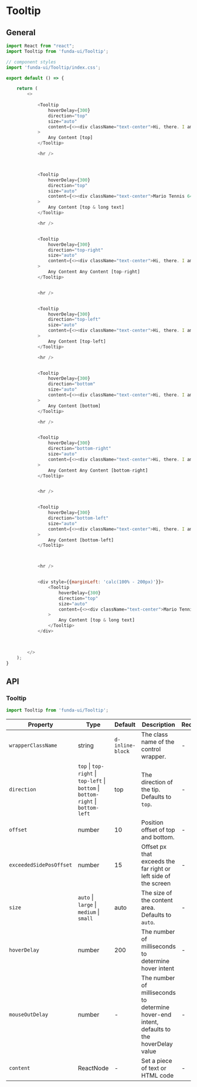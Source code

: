 # Tooltip


## General

```js
import React from "react";
import Tooltip from 'funda-ui/Tooltip';

// component styles
import 'funda-ui/Tooltip/index.css';

export default () => {

    return (
        <>
          
            <Tooltip
                hoverDelay={300}
                direction="top"
                size="auto"
                content={<><div className="text-center">Hi, there. I am here.</div></>}
            >
                Any Content [top]
            </Tooltip>

            <hr />



            <Tooltip
                hoverDelay={300}
                direction="top"
                size="auto"
                content={<><div className="text-center">Mario Tennis 64 ROM download is available to play for Nintendo 64. This Mario game is the US English version at EmulatorGames.net exclusively.</div></>}
            >
                Any Content [top & long text]
            </Tooltip>

            <hr />


            <Tooltip
                hoverDelay={300}
                direction="top-right"
                size="auto"
                content={<><div className="text-center">Hi, there. I am here.</div></>}
            >
                Any Content Any Content [top-right]
            </Tooltip>


            <hr />


            <Tooltip
                hoverDelay={300}
                direction="top-left"
                size="auto"
                content={<><div className="text-center">Hi, there. I am here.</div></>}
            >
                Any Content [top-left]
            </Tooltip>

            <hr />


            <Tooltip
                hoverDelay={300}
                direction="bottom"
                size="auto"
                content={<><div className="text-center">Hi, there. I am here.</div></>}
            >
                Any Content [bottom]
            </Tooltip>

            <hr />


            <Tooltip
                hoverDelay={300}
                direction="bottom-right"
                size="auto"
                content={<><div className="text-center">Hi, there. I am here.</div></>}
            >
                Any Content Any Content [bottom-right]
            </Tooltip>


            <hr />


            <Tooltip
                hoverDelay={300}
                direction="bottom-left"
                size="auto"
                content={<><div className="text-center">Hi, there. I am here.</div></>}
            >
                Any Content [bottom-left]
            </Tooltip>



            <hr />


            <div style={{marginLeft: 'calc(100% - 200px)'}}>
                <Tooltip
                    hoverDelay={300}
                    direction="top"
                    size="auto"
                    content={<><div className="text-center">Mario Tennis 64 ROM download is available to play for Nintendo 64. This Mario game is the US English version at EmulatorGames.net exclusively.</div></>}
                >
                    Any Content [top & long text]
                </Tooltip>
            </div>


          
        </>
    );
}
```



## API

### Tooltip
```js
import Tooltip from 'funda-ui/Tooltip';
```
| Property | Type | Default | Description | Required |
| --- | --- | --- | --- | --- |
| `wrapperClassName` | string | `d-inline-block` | The class name of the control wrapper. | - |
| `direction` | `top` \| `top-right` \| `top-left` \| `bottom` \| `bottom-right` \| `bottom-left` | top | The direction of the tip. Defaults to `top`. | - |
| `offset` | number  | 10 | Position offset of top and bottom. | - |
| `exceededSidePosOffset` | number | 15 | Offset px that exceeds the far right or left side of the screen | - |
| `size` | `auto` \| `large` \| `medium` \| `small`  | auto | The size of the content area. Defaults to `auto`. | - |
| `hoverDelay` | number  | 200 | The number of milliseconds to determine hover intent | - |
| `mouseOutDelay` | number  | - | The number of milliseconds to determine hover-end intent, defaults to the hoverDelay value | - |
| `content` | ReactNode  | - | Set a piece of text or HTML code | - |


